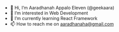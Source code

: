 - 👋 Hi, I’m Aaradhanah Appalo Eleven (@geekaara)
- 👀 I’m interested in Web Development
- 🌱 I’m currently learning React Framework
- 📫 How to reach me on aaradhanaha@gmail.com

<!---
geekaara/geekaara is a ✨ special ✨ repository because its `README.md` (this file) appears on your GitHub profile.
You can click the Preview link to take a look at your changes.
--->
